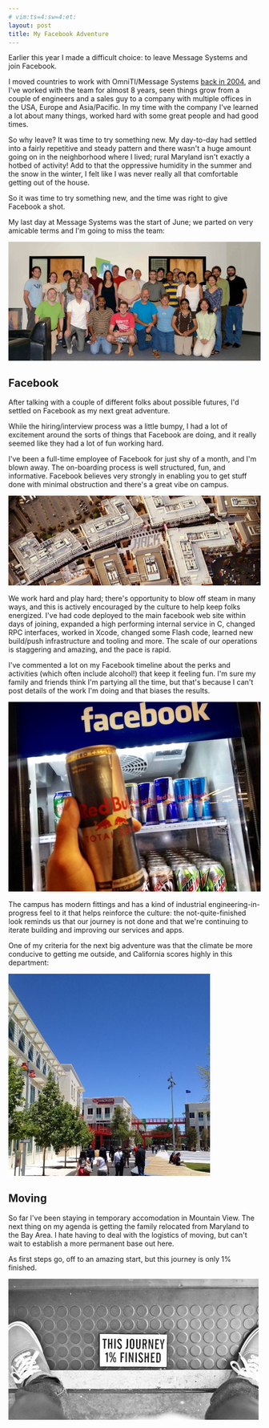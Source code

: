 ```yaml
---
# vim:ts=4:sw=4:et:
layout: post
title: My Facebook Adventure
---
```


Earlier this year I made a difficult choice: to leave Message Systems
and join Facebook.

I moved countries to work with OmniTI/Message Systems 
[back in 2004](http://wezfurlong.org/blog/2004/nov/here-in-usa/), and
I've worked with the team for almost 8 years, seen things grow
from a couple of engineers and a sales guy to a company with multiple
offices in the USA, Europe and Asia/Pacific.  In my time with the
company I've learned a lot about many things, worked hard with some
great people and had good times.

So why leave?  It was time to try something new.  My day-to-day had
settled into a fairly repetitive and steady pattern and there wasn't a
huge amount going on in the neighborhood where I lived; rural Maryland
isn't exactly a hotbed of activity!  Add to that the oppressive
humidity in the summer and the snow in the winter, I felt like I was
never really all that comfortable getting out of the house.

So it was time to try something new, and the time was right to give
Facebook a shot.

My last day at Message Systems was the start of June; we parted
on very amicable terms and I'm going to miss the team:

<img src='/images/msys-eng-team.jpg'>

## Facebook

After talking with a couple of different folks about possible futures,
I'd settled on Facebook as my next great adventure.

While the hiring/interview process was a little bumpy, I had a lot of
excitement around the sorts of things that Facebook are doing, and it
really seemed like they had a lot of fun working hard.

I've been a full-time employee of Facebook for just shy of a month, and I'm
blown away.  The on-boarding process is well structured, fun, and
informative.  Facebook believes very strongly in enabling you to get
stuff done with minimal obstruction and there's a great vibe on campus.

<img src='/images/facebook-hack-courtyard.jpg'>

We work hard and play hard; there's opportunity to blow off steam in
many ways, and this is actively encouraged by the culture to help keep
folks energized.  I've had code deployed to the main facebook web site
within days of joining, expanded a high performing internal service
in C, changed RPC interfaces, worked in Xcode, changed some Flash code,
learned new build/push infrastructure and tooling and more.  The scale
of our operations is staggering and amazing, and the pace is rapid.

I've commented a lot on my Facebook timeline about the perks and
activities (which often include alcohol!) that keep it feeling fun.  I'm
sure my family and friends think I'm partying all the time, but that's
because I can't post details of the work I'm doing and that biases the
results.

<img src='/images/redbull-total-zero.jpg'>

The campus has modern fittings and has a kind of industrial
engineering-in-progress feel to it that helps reinforce the culture: the
not-quite-finished look reminds us that our journey is not done and that
we're continuing to iterate building and improving our services and
apps.

One of my criteria for the next big adventure was that the climate be
more conducive to getting me outside, and California scores highly in
this department:

<a href='/images/facebook-hacker-co.jpg'><img src='/images/facebook-hack-co-small.jpg'></a>

## Moving

So far I've been staying in temporary accomodation in Mountain View.
The next thing on my agenda is getting the family relocated from
Maryland to the Bay Area.  I hate having to deal with the
logistics of moving, but can't wait to establish a more permanent base
out here.

As first steps go, off to an amazing start, but this journey is only 1%
finished.

<a href="http://www.flickr.com/photos/jldavid/6147377125/"><img src='/images/journey-one-percent.jpg'></a>

